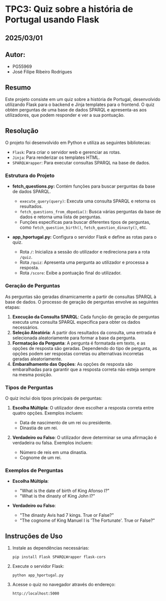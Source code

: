 # TPC3: Quiz sobre a história de Portugal usando Flask
## 2025/03/01

## Autor:
- PG55969
- José Filipe Ribeiro Rodrigues

## Resumo

Este projeto consiste em um quiz sobre a história de Portugal, desenvolvido utilizando Flask para o backend e Jinja templates para o frontend. O quiz obtém perguntas de uma base de dados SPARQL e apresenta-as aos utilizadores, que podem responder e ver a sua pontuação.

## Resolução

O projeto foi desenvolvido em Python e utiliza as seguintes bibliotecas:
- `Flask`: Para criar o servidor web e gerenciar as rotas.
- `Jinja`: Para renderizar os templates HTML.
- `SPARQLWrapper`: Para executar consultas SPARQL na base de dados.

### Estrutura do Projeto

- **fetch_questions.py:** Contém funções para buscar perguntas da base de dados SPARQL.
    - `execute_query(query)`: Executa uma consulta SPARQL e retorna os resultados.
    - `fetch_questions_from_dbpedia()`: Busca várias perguntas da base de dados e retorna uma lista de perguntas.
    - Funções específicas para buscar diferentes tipos de perguntas, como `fetch_question_birth()`, `fetch_question_dinasty()`, etc.

- **app_hportugal.py:** Configura o servidor Flask e define as rotas para o quiz.
    - Rota `/`: Inicializa a sessão do utilizador e redireciona para a rota `/quiz`.
    - Rota `/quiz`: Apresenta uma pergunta ao utilizador e processa a resposta.
    - Rota `/score`: Exibe a pontuação final do utilizador.

### Geração de Perguntas

As perguntas são geradas dinamicamente a partir de consultas SPARQL à base de dados. O processo de geração de perguntas envolve as seguintes etapas:

1. **Execução da Consulta SPARQL**: Cada função de geração de perguntas executa uma consulta SPARQL específica para obter os dados necessários.
2. **Seleção Aleatória**: A partir dos resultados da consulta, uma entrada é selecionada aleatoriamente para formar a base da pergunta.
3. **Formatação da Pergunta**: A pergunta é formatada em texto, e as opções de resposta são geradas. Dependendo do tipo de pergunta, as opções podem ser respostas corretas ou alternativas incorretas geradas aleatoriamente.
4. **Embaralhamento das Opções**: As opções de resposta são embaralhadas para garantir que a resposta correta não esteja sempre na mesma posição.

### Tipos de Perguntas

O quiz inclui dois tipos principais de perguntas:

1. **Escolha Múltipla**: O utilizador deve escolher a resposta correta entre quatro opções. Exemplos incluem:
    - Data de nascimento de um rei ou presidente.
    - Dinastia de um rei.

2. **Verdadeiro ou Falso**: O utilizador deve determinar se uma afirmação é verdadeira ou falsa. Exemplos incluem:
    - Número de reis em uma dinastia.
    - Cognome de um rei.

### Exemplos de Perguntas

- **Escolha Múltipla**:
    - "What is the date of birth of King Afonso I?"
    - "What is the dinasty of King John I?"

- **Verdadeiro ou Falso**:
    - "The dinasty Avis had 7 kings. True or False?"
    - "The cognome of King Manuel I is 'The Fortunate'. True or False?"

## Instruções de Uso

1. Instale as dependências necessárias:
     ```
     pip install Flask SPARQLWrapper flask-cors
     ```

2. Execute o servidor Flask:
     ```
     python app_hportugal.py
     ```

3. Acesse o quiz no navegador através do endereço:
     ```
     http://localhost:5000
     ```
